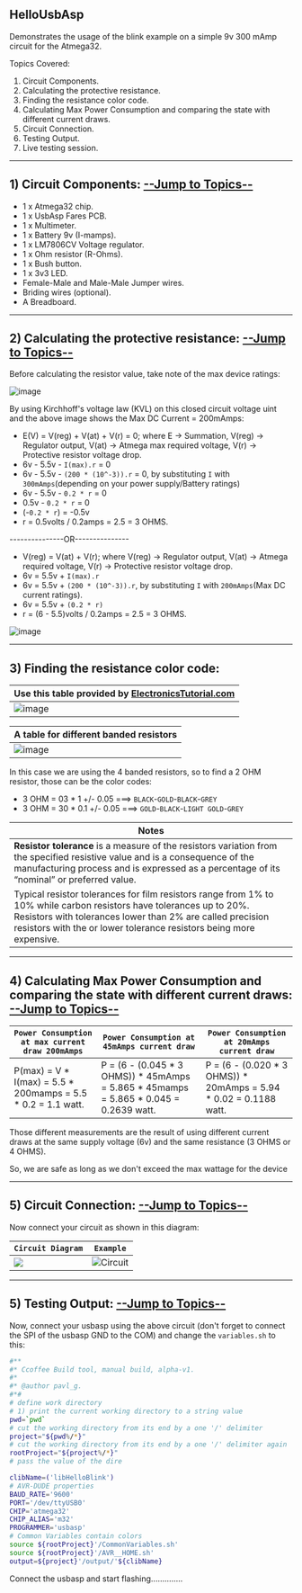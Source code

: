 ## HelloUsbAsp

Demonstrates the usage of the blink example on a simple 9v 300 mAmp circuit for the Atmega32.

<a name="TOPICS"></a>
Topics Covered: 
1) Circuit Components.
2) Calculating the protective resistance.
3) Finding the resistance color code.
4) Calculating Max Power Consumption and comparing the state with different current draws.
5) Circuit Connection.
6) Testing Output.
7) Live testing session.

--------------

## 1) Circuit Components: [--Jump to Topics--](#TOPICS)
- 1 x Atmega32 chip.
- 1 x UsbAsp Fares PCB.
- 1 x Multimeter.
- 1 x Battery 9v (I-mamps).
- 1 x LM7806CV Voltage regulator.
- 1 x Ohm resistor (R-Ohms).
- 1 x Bush button.
- 1 x 3v3 LED.
- Female-Male and Male-Male Jumper wires.
- Briding wires (optional).
- A Breadboard.

---------------

## 2) Calculating the protective resistance: [--Jump to Topics--](#TOPICS)

Before calculating the resistor value, take note of the max device ratings: 

![image](https://user-images.githubusercontent.com/60224159/178972280-f2d97075-09da-4fff-85aa-b30b2872a0a0.png)


By using Kirchhoff's voltage law (KVL) on this closed circuit voltage uint and the above image shows the Max DC Current = 200mAmps:
- E(V) = V(reg) + V(at) + V(r) = 0; where E -> Summation, V(reg) -> Regulator output, V(at) -> Atmega max required voltage, V(r) -> Protective resistor voltage drop.
- 6v - 5.5v - `I(max).r` = 0
- 6v - 5.5v - `(200 * (10^-3)).r` = 0, by substituting `I` with `300mAmps`(depending on your power supply/Battery ratings)
- 6v - 5.5v - `0.2 * r` = 0
- 0.5v - `0.2 * r` = 0
- (-`0.2 * r`) = -0.5v
- r = 0.5volts / 0.2amps = 2.5 = 3 OHMS.

---------------OR--------------- 

- V(reg) = V(at) + V(r); where V(reg) -> Regulator output, V(at) -> Atmega required voltage, V(r) -> Protective resistor voltage drop.
- 6v = 5.5v + `I(max).r`
- 6v = 5.5v + `(200 * (10^-3)).r`, by substituting `I` with `200mAmps`(Max DC current ratings).
- 6v = 5.5v + `(0.2 * r)`
- r = (6 - 5.5)volts / 0.2amps = 2.5 = 3 OHMS.

![image](https://user-images.githubusercontent.com/60224159/178731499-76d59b5d-6beb-44a6-9e8b-665df1bc34cd.png)

------------------------------

## 3) Finding the resistance color code: 

| Use this table provided by [ElectronicsTutorial.com](https://www.electronics-tutorials.ws/resistor/res_2.html) |
|---------------------------------------------------------------------------------------------|
| ![image](https://user-images.githubusercontent.com/60224159/179056363-290002a6-6b84-4ecc-ba06-afcfd985db67.png) |

| A table for different banded resistors |
|----------------------------------------|
| ![image](https://user-images.githubusercontent.com/60224159/178738625-bc8967f5-bd24-4ef6-bee7-bbabace0464d.png) |

In this case we are using the 4 banded resistors, so to find a 2 OHM resistor, those can be the color codes: 
- 3 OHM = 03 * 1 +/- 0.05 ===> `BLACK`-`GOLD`-`BLACK`-`GREY`
- 3 OHM = 30 * 0.1 +/- 0.05 ===> `GOLD`-`BLACK`-`LIGHT GOLD`-`GREY`

| Notes |
|--------------------|
| **Resistor tolerance** is a measure of the resistors variation from the specified resistive value and is a consequence of the manufacturing process and is expressed as a percentage of its “nominal” or preferred value.
Typical resistor tolerances for film resistors range from 1% to 10% while carbon resistors have tolerances up to 20%. Resistors with tolerances lower than 2% are called precision resistors with the or lower tolerance resistors being more expensive. |

-----------------------------------
## 4) Calculating Max Power Consumption and comparing the state with different current draws: [--Jump to Topics--](#TOPICS) 

| `Power Consumption at max current draw 200mAmps` | `Power Consumption at 45mAmps current draw` | `Power Consumption at 20mAmps current draw` |
|--------------------------|--------------------------------------|--------------------------------------|
| P(max) = V * I(max) = 5.5 * 200mamps = 5.5 * 0.2 = 1.1 watt. | P = (6 - (0.045 * 3 OHMS)) * 45mAmps = 5.865 * 45mamps = 5.865 * 0.045 = 0.2639 watt. | P = (6 - (0.020 * 3 OHMS)) * 20mAmps = 5.94 * 0.02 = 0.1188 watt. |

Those different measurements are the result of using different current draws at the same supply voltage (6v) and the same resistance (3 OHMS or 4 OHMS).

So, we are safe as long as we don't exceed the max wattage for the device

--------------------------

## 5) Circuit Connection: [--Jump to Topics--](#TOPICS) 

Now connect your circuit as shown in this diagram:

| `Circuit Diagram` | `Example` | 
|-------------------|---------------|
| ![](https://github.com/Software-Hardware-Codesign/AVR-Sandbox/blob/master/HelloUsbAsp/fritzing/UsbAsp%20External%20Circuit.png) | ![Circuit](https://user-images.githubusercontent.com/60224159/178741890-240ddcd1-03c8-42e7-8715-6c9f49e79189.jpg) |

-------------------------------------

## 5) Testing Output: [--Jump to Topics--](#TOPICS) 

Now, connect your usbasp using the above circuit (don't forget to connect the SPI of the usbasp GND to the COM) and change the `variables.sh` to this:

```sh
#**
#* Ccoffee Build tool, manual build, alpha-v1.
#*
#* @author pavl_g.
#*#
# define work directory
# 1) print the current working directory to a string value
pwd=`pwd`
# cut the working directory from its end by a one '/' delimiter
project="${pwd%/*}"
# cut the working directory from its end by a one '/' delimiter again
rootProject="${project%/*}"
# pass the value of the dire

clibName=('libHelloBlink')
# AVR-DUDE properties
BAUD_RATE='9600'
PORT='/dev/ttyUSB0'
CHIP='atmega32'
CHIP_ALIAS='m32'
PROGRAMMER='usbasp'
# Common Variables contain colors
source ${rootProject}'/CommonVariables.sh'
source ${rootProject}'/AVR__HOME.sh'
output=${project}'/output/'${clibName}
```

Connect the usbasp and start flashing..............
